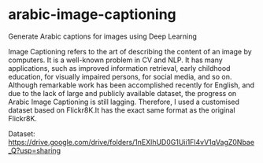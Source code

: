 # arabic-image-captioning

Generate Arabic captions for images using Deep Learning

Image Captioning refers to the art of describing the content of an image by computers.
It is a well-known problem in CV and NLP. It has many applications, such as improved information retrieval, early childhood education, for visually impaired persons, for social media, and so on.
Although remarkable work has been accomplished recently for English, and due to the lack of large and publicly available dataset, the progress on Arabic Image Captioning is still lagging.
Therefore, I used a customised dataset based on Flickr8K.It has the exact same format as the original Flickr8K.

Dataset: https://drive.google.com/drive/folders/1nEXlhUD0G1Uii1Fl4vV1qVagZ0Nbae_Q?usp=sharing
